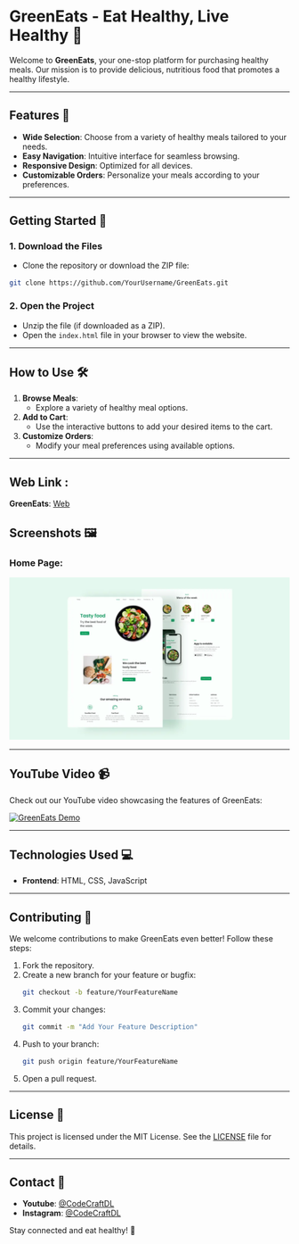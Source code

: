 # GreenEats - Eat Healthy, Live Healthy 🌱

Welcome to **GreenEats**, your one-stop platform for purchasing healthy meals. Our mission is to provide delicious, nutritious food that promotes a healthy lifestyle.

---

## Features 🚀
- **Wide Selection**: Choose from a variety of healthy meals tailored to your needs.
- **Easy Navigation**: Intuitive interface for seamless browsing.
- **Responsive Design**: Optimized for all devices.
- **Customizable Orders**: Personalize your meals according to your preferences.

---

## Getting Started 🔧

### 1. Download the Files
- Clone the repository or download the ZIP file:
```bash
git clone https://github.com/YourUsername/GreenEats.git
```

### 2. Open the Project
- Unzip the file (if downloaded as a ZIP).
- Open the `index.html` file in your browser to view the website.

---

## How to Use 🛠️

1. **Browse Meals**:
   - Explore a variety of healthy meal options.
2. **Add to Cart**:
   - Use the interactive buttons to add your desired items to the cart.
3. **Customize Orders**:
   - Modify your meal preferences using available options.

---
## Web Link :
**GreenEats**: [Web](https://lechehebdjaafar.github.io/GreenEats/)
## Screenshots 🖼️
### Home Page:
![Home Page](GreenEats.png)

---

## YouTube Video 📹
Check out our YouTube video showcasing the features of GreenEats:

[![GreenEats Demo](https://img.youtube.com/vi/YOUR_VIDEO_ID/0.jpg)](https://www.youtube.com/watch?v=YOUR_VIDEO_ID)

---

## Technologies Used 💻
- **Frontend**: HTML, CSS, JavaScript

---

## Contributing 🤝
We welcome contributions to make GreenEats even better! Follow these steps:

1. Fork the repository.
2. Create a new branch for your feature or bugfix:
   ```bash
   git checkout -b feature/YourFeatureName
   ```
3. Commit your changes:
   ```bash
   git commit -m "Add Your Feature Description"
   ```
4. Push to your branch:
   ```bash
   git push origin feature/YourFeatureName
   ```
5. Open a pull request.

---

## License 📜
This project is licensed under the MIT License. See the [LICENSE](LICENSE) file for details.

---

## Contact 📧
- **Youtube**: [@CodeCraftDL](https://www.youtube.com/@CodeCraftDL)
- **Instagram**: [@CodeCraftDL](https://instagram.com/ddos_attack_co)

Stay connected and eat healthy! 🌱
